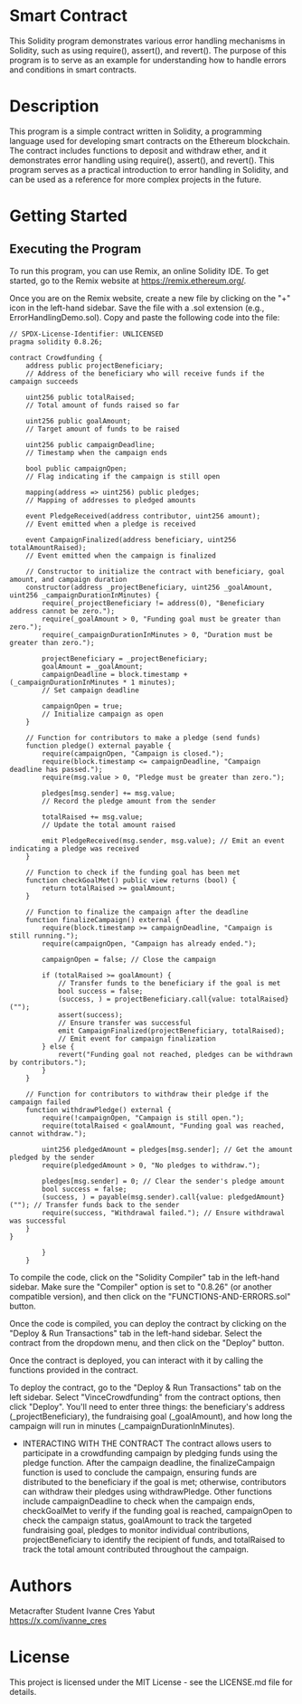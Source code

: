 # Smart Contract
This Solidity program demonstrates various error handling mechanisms in Solidity, such as using require(), assert(), and revert(). The purpose of this program is to serve as an example for understanding how to handle errors and conditions in smart contracts.

# Description
This program is a simple contract written in Solidity, a programming language used for developing smart contracts on the Ethereum blockchain. The contract includes functions to deposit and withdraw ether, and it demonstrates error handling using require(), assert(), and revert(). This program serves as a practical introduction to error handling in Solidity, and can be used as a reference for more complex projects in the future.

# Getting Started
## Executing the Program
To run this program, you can use Remix, an online Solidity IDE. To get started, go to the Remix website at https://remix.ethereum.org/.

Once you are on the Remix website, create a new file by clicking on the "+" icon in the left-hand sidebar. Save the file with a .sol extension (e.g., ErrorHandlingDemo.sol). Copy and paste the following code into the file:

    // SPDX-License-Identifier: UNLICENSED
    pragma solidity 0.8.26;

    contract Crowdfunding {
        address public projectBeneficiary; 
        // Address of the beneficiary who will receive funds if the campaign succeeds
    
        uint256 public totalRaised; 
        // Total amount of funds raised so far
    
        uint256 public goalAmount; 
        // Target amount of funds to be raised
    
        uint256 public campaignDeadline; 
        // Timestamp when the campaign ends
    
        bool public campaignOpen; 
        // Flag indicating if the campaign is still open
    
        mapping(address => uint256) public pledges; 
        // Mapping of addresses to pledged amounts
    
        event PledgeReceived(address contributor, uint256 amount); 
        // Event emitted when a pledge is received
    
        event CampaignFinalized(address beneficiary, uint256 totalAmountRaised); 
        // Event emitted when the campaign is finalized
    
        // Constructor to initialize the contract with beneficiary, goal amount, and campaign duration
        constructor(address _projectBeneficiary, uint256 _goalAmount, uint256 _campaignDurationInMinutes) {
            require(_projectBeneficiary != address(0), "Beneficiary address cannot be zero.");
            require(_goalAmount > 0, "Funding goal must be greater than zero.");
            require(_campaignDurationInMinutes > 0, "Duration must be greater than zero.");
    
            projectBeneficiary = _projectBeneficiary;
            goalAmount = _goalAmount;
            campaignDeadline = block.timestamp + (_campaignDurationInMinutes * 1 minutes); 
            // Set campaign deadline
    
            campaignOpen = true; 
            // Initialize campaign as open
        }
    
        // Function for contributors to make a pledge (send funds)
        function pledge() external payable {
            require(campaignOpen, "Campaign is closed.");
            require(block.timestamp <= campaignDeadline, "Campaign deadline has passed.");
            require(msg.value > 0, "Pledge must be greater than zero.");
    
            pledges[msg.sender] += msg.value; 
            // Record the pledge amount from the sender
    
            totalRaised += msg.value; 
            // Update the total amount raised
    
            emit PledgeReceived(msg.sender, msg.value); // Emit an event indicating a pledge was received
        }
    
        // Function to check if the funding goal has been met
        function checkGoalMet() public view returns (bool) {
            return totalRaised >= goalAmount;
        }
    
        // Function to finalize the campaign after the deadline
        function finalizeCampaign() external {
            require(block.timestamp >= campaignDeadline, "Campaign is still running.");
            require(campaignOpen, "Campaign has already ended.");
    
            campaignOpen = false; // Close the campaign
    
            if (totalRaised >= goalAmount) {
                // Transfer funds to the beneficiary if the goal is met
                bool success = false;
                (success, ) = projectBeneficiary.call{value: totalRaised}("");
                assert(success); 
                // Ensure transfer was successful
                emit CampaignFinalized(projectBeneficiary, totalRaised); 
                // Emit event for campaign finalization
            } else {
                revert("Funding goal not reached, pledges can be withdrawn by contributors.");
            }
        }
    
        // Function for contributors to withdraw their pledge if the campaign failed
        function withdrawPledge() external {
            require(!campaignOpen, "Campaign is still open.");
            require(totalRaised < goalAmount, "Funding goal was reached, cannot withdraw.");
    
            uint256 pledgedAmount = pledges[msg.sender]; // Get the amount pledged by the sender
            require(pledgedAmount > 0, "No pledges to withdraw.");
    
            pledges[msg.sender] = 0; // Clear the sender's pledge amount
            bool success = false;
            (success, ) = payable(msg.sender).call{value: pledgedAmount}(""); // Transfer funds back to the sender
            require(success, "Withdrawal failed."); // Ensure withdrawal was successful
        }
    }
    
            }
        }


To compile the code, click on the "Solidity Compiler" tab in the left-hand sidebar. Make sure the "Compiler" option is set to "0.8.26" (or another compatible version), and then click on the "FUNCTIONS-AND-ERRORS.sol" button.

Once the code is compiled, you can deploy the contract by clicking on the "Deploy & Run Transactions" tab in the left-hand sidebar. Select the contract from the dropdown menu, and then click on the "Deploy" button.

Once the contract is deployed, you can interact with it by calling the functions provided in the contract. 

To deploy the contract, go to the "Deploy & Run Transactions" tab on the left sidebar. Select "VinceCrowdfunding" from the contract options, then click "Deploy". You'll need to enter three things: the beneficiary's address (_projectBeneficiary), the fundraising goal (_goalAmount), and how long the campaign will run in minutes (_campaignDurationInMinutes).

* INTERACTING WITH THE CONTRACT
The contract allows users to participate in a crowdfunding campaign by pledging funds using the pledge function. After the campaign deadline, the finalizeCampaign function is used to conclude the campaign, ensuring funds are distributed to the beneficiary if the goal is met; otherwise, contributors can withdraw their pledges using withdrawPledge. Other functions include campaignDeadline to check when the campaign ends, checkGoalMet to verify if the funding goal is reached, campaignOpen to check the campaign status, goalAmount to track the targeted fundraising goal, pledges to monitor individual contributions, projectBeneficiary to identify the recipient of funds, and totalRaised to track the total amount contributed throughout the campaign.



# Authors
Metacrafter Student Ivanne Cres Yabut \
https://x.com/ivanne_cres

# License
This project is licensed under the MIT License - see the LICENSE.md file for details.


